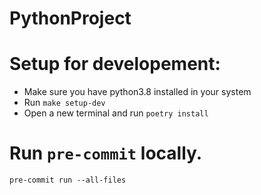 # PythonProject

# Setup for developement:

- Make sure you have python3.8 installed in your system
- Run `make setup-dev`
- Open a new terminal and run `poetry install`

# Run `pre-commit` locally.

`pre-commit run --all-files`
